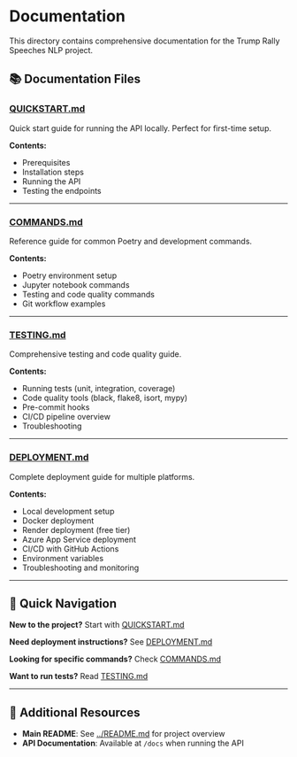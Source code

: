 # Documentation

This directory contains comprehensive documentation for the Trump Rally Speeches NLP project.

## 📚 Documentation Files

### [QUICKSTART.md](QUICKSTART.md)
Quick start guide for running the API locally. Perfect for first-time setup.

**Contents:**
- Prerequisites
- Installation steps
- Running the API
- Testing the endpoints

---

### [COMMANDS.md](COMMANDS.md)
Reference guide for common Poetry and development commands.

**Contents:**
- Poetry environment setup
- Jupyter notebook commands
- Testing and code quality commands
- Git workflow examples

---

### [TESTING.md](TESTING.md)
Comprehensive testing and code quality guide.

**Contents:**
- Running tests (unit, integration, coverage)
- Code quality tools (black, flake8, isort, mypy)
- Pre-commit hooks
- CI/CD pipeline overview
- Troubleshooting

---

### [DEPLOYMENT.md](DEPLOYMENT.md)
Complete deployment guide for multiple platforms.

**Contents:**
- Local development setup
- Docker deployment
- Render deployment (free tier)
- Azure App Service deployment
- CI/CD with GitHub Actions
- Environment variables
- Troubleshooting and monitoring

---

## 🚀 Quick Navigation

**New to the project?** Start with [QUICKSTART.md](QUICKSTART.md)

**Need deployment instructions?** See [DEPLOYMENT.md](DEPLOYMENT.md)

**Looking for specific commands?** Check [COMMANDS.md](COMMANDS.md)

**Want to run tests?** Read [TESTING.md](TESTING.md)

---

## 📝 Additional Resources

- **Main README**: See [../README.md](../README.md) for project overview
- **API Documentation**: Available at `/docs` when running the API
